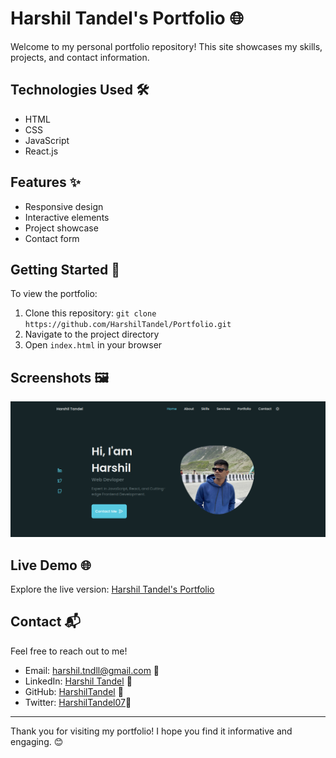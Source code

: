 # Harshil Tandel's Portfolio 🌐

Welcome to my personal portfolio repository! This site showcases my skills, projects, and contact information.

## Technologies Used 🛠️

- HTML
- CSS 
- JavaScript
- React.js

## Features ✨

- Responsive design
- Interactive elements
- Project showcase
- Contact form

## Getting Started 🚀

To view the portfolio:

1. Clone this repository: `git clone https://github.com/HarshilTandel/Portfolio.git`
2. Navigate to the project directory
3. Open `index.html` in your browser

## Screenshots 🖼️

![Portfolio Screenshot 1](packages/images/Portfoilo.png)

## Live Demo 🌐

Explore the live version: [Harshil Tandel's Portfolio](https://harshil-tandel.netlify.app/)

## Contact 📬

Feel free to reach out to me!

- Email: harshil.tndll@gmail.com 📧
- LinkedIn: [Harshil Tandel](https://www.linkedin.com/in/harshil-tandel-/) 🔗
- GitHub: [HarshilTandel](https://github.com/HarshilTandel) 🔗
- Twitter: [HarshilTandel07](https://x.com/HarshilTandel07)🔗
---

Thank you for visiting my portfolio! I hope you find it informative and engaging. 😊

